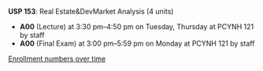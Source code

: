 **USP 153**: Real Estate&DevMarket Analysis (4 units)

- **A00** (Lecture) at 3:30 pm–4:50 pm on Tuesday, Thursday at PCYNH 121 by staff
- **A00** (Final Exam) at 3:00 pm–5:59 pm on Monday at PCYNH 121 by staff

[Enrollment numbers over time](./USP153.tsv)
